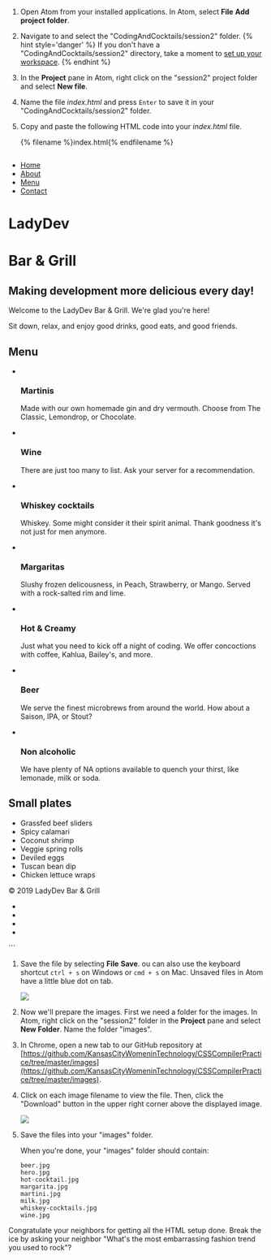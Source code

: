 
1. Open Atom from your installed applications. In Atom, select **File** <i class="fa fa-long-arrow-right"></i> **Add project folder**.

1. Navigate to and select the "CodingAndCocktails/session2" folder.
   {% hint style='danger' %}
If you don't have a "CodingAndCocktails/session2" directory, take a moment to [set up your workspace](/setup).
   {% endhint %}  

1. In the **Project** pane in Atom, right click on the "session2" project folder and select **New file**.

1. Name the file _index.html_ and press `Enter` to save it in your "CodingAndCocktails/session2" folder.

1. Copy and paste the following HTML code into your _index.html_ file.
  
   {% filename %}index.html{% endfilename %}
    ```html
<!DOCTYPE html>
<html lang="en">
   <head>
      <meta charset="UTF-8">
      <meta name="viewport" content="width=device-width, initial-scale=1">
      <title>LadyDev Bar &amp; Grill</title>
      <script src="https://use.fontawesome.com/81b69a015b.js"></script>
   </head>
   <body>
      <nav class="navbar">
         <ul>
            <li><a href="#">Home</a></li>
            <li><a href="#about">About</a></li>
            <li><a href="#menu">Menu</a></li>
            <li><a href="#contact">Contact</a></li>
         </ul>
       </nav>
       <div>
          <div class="hero" id="about">
             <div class="hero-text">
                <h1>LadyDev</h1>
                <h1>Bar &amp; Grill</h1>
                <h2>Making development more delicious every day!</h2>
                <p>Welcome to the LadyDev Bar &amp; Grill.  We're glad you're here!</p>
                <p>Sit down, relax, and enjoy good drinks, good eats, and good friends.</p>
             </div>
          </div>
          <div class="grid-container" id="menu">
             <div class="drinks">
                <h2>Menu</h2>
                <ul class="drinks">
                   <li class="item">
                      <a href="#"><img src="images/martini.jpg" alt=""></a>
                      <h3 class="head">Martinis</h3>
                      <p>Made with our own homemade gin and dry vermouth.  Choose from The Classic, Lemondrop, or Chocolate.</p>
                   </li>
                   <li class="item">
                      <a href="#"><img src="images/wine.jpg" alt=""></a>
                      <h3 class="head">Wine</h3>
                      <p>There are just too many to list.  Ask your server for a recommendation.</p>
                   </li>
                   <li class="item">
                      <a href="#"><img src="images/whiskey-cocktails.jpg" alt=""></a>
                      <h3 class="head">Whiskey cocktails</h3>
                      <p>Whiskey.  Some might consider it their spirit animal.  Thank goodness it's not just for men anymore.</p>
                    </li>
                    <li class="item">
                       <a href="#"><img src="images/margarita.jpg" alt=""></a>
                       <h3 class="head">Margaritas</h3>
                       <p>Slushy frozen delicousness, in Peach, Strawberry, or Mango.  Served with a rock-salted rim and lime.</p>
                    </li>
                    <li class="item">
                       <a href="#"><img src="images/hot-cocktail.jpg" alt=""></a>
                       <h3 class="head">Hot &amp; Creamy</h3>
                       <p>Just what you need to kick off a night of coding.  We offer concoctions with coffee, Kahlua, Bailey's, and more.</p>
                    </li>
                    <li class="item">
                       <a href="#"><img src="images/beer.jpg" alt=""></a>
                       <h3 class="head">Beer</h3>
                       <p>We serve the finest microbrews from around the world.  How about a Saison, IPA, or Stout?</p>
                    </li>
                    <li class="item">
                       <a href="#"><img src="images/milk.jpg" alt=""></a>
                       <h3 class="head">Non alcoholic</h3>
                       <p>We have plenty of NA options available to quench your thirst, like lemonade, milk or soda.</p>
                    </li>
                 </ul>
              </div>
              <div class="sidebar">
                 <h2>Small plates</h2>
                 <ul class="food">
                    <li>Grassfed beef sliders</li>
                    <li>Spicy calamari</li>
                    <li>Coconut shrimp</li>
                    <li>Veggie spring rolls</li>
                    <li>Deviled eggs</li>
                    <li>Tuscan bean dip</li>
                    <li>Chicken lettuce wraps</li>
                 </ul>
              </div>
           </div>
        </div>
        <footer id="contact">
           <p>&copy; 2019 LadyDev Bar &amp; Grill</p>
           <ul>
              <li><a href="http://facebook.com/ladydevbargrill"><i class="fa fa-facebook-official fa-lg"></i></a></li>
              <li><a href="http://twitter.com/ladydevbargrill"><i class="fa fa-twitter fa-lg"></i></a></li>
              <li><a href="http://instagram.com/ladydevbargrill"><i class="fa fa-instagram fa-lg"></i></a></li>
              <li><a href="mailto:ladydevbargrill@example.com"><i class="fa fa-envelope-open-o fa-lg"></i></a></li>
            </ul>
         </footer>
      </body>
   </html>
   ```

1. Save the file by selecting **File** <i class="fa fa-long-arrow-right"></i> **Save**. ou can also use the keyboard shortcut `ctrl + s` on Windows or `cmd + s` on Mac. Unsaved files in Atom have a little blue dot on tab.

   ![](images/atom.png)

1. Now we'll prepare the images. First we need a folder for the images. In Atom, right click on the "session2" folder in the **Project** pane and select **New Folder**. Name the folder "images".

1. In Chrome, open a new tab to our GitHub repository at [https://github.com/KansasCityWomeninTechnology/CSSCompilerPractice/tree/master/images](https://github.com/KansasCityWomeninTechnology/CSSCompilerPractice/tree/master/images). 

1. Click on each image filename to view the file. Then, click the "Download" button in the upper right corner above the displayed image.
   
   ![](images/download.png)

1. Save the files into your "images" folder. 
	
	When you're done, your "images" folder should contain:
	```
	beer.jpg
	hero.jpg
	hot-cocktail.jpg
	margarita.jpg
	martini.jpg
	milk.jpg
	whiskey-cocktails.jpg
	wine.jpg
	```

Congratulate your neighbors for getting all the HTML setup done. Break the ice by asking your neighbor "What's the most embarrassing fashion trend you used to rock"?